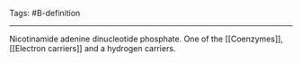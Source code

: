 Tags: #B-definition 

---
Nicotinamide adenine dinucleotide phosphate. One of the [[Coenzymes]], [[Electron carriers]] and a hydrogen carriers.